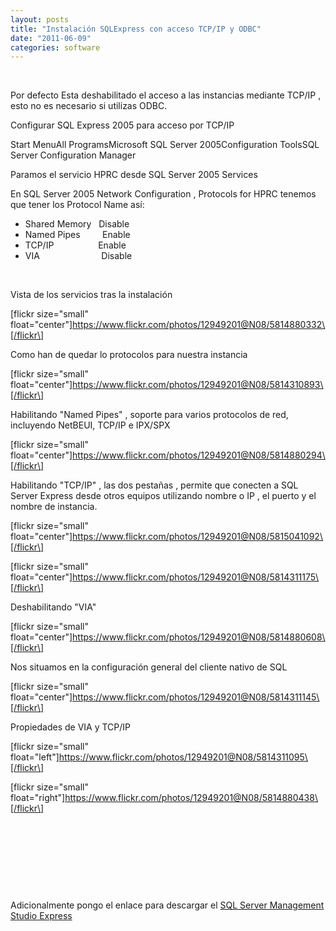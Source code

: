 ```yaml
---
layout: posts
title: "Instalación SQLExpress con acceso TCP/IP y ODBC"
date: "2011-06-09"
categories: software
---
```


 

Por defecto Esta deshabilitado el acceso a las instancias mediante TCP/IP ,  esto no es necesario si utilizas ODBC.

Configurar SQL Express 2005 para acceso por TCP/IP

Start MenuAll ProgramsMicrosoft SQL Server 2005Configuration ToolsSQL Server Configuration Manager

Paramos el servicio HPRC desde SQL Server 2005 Services

En SQL Server 2005 Network Configuration , Protocols for HPRC tenemos que tener los Protocol Name así:

- Shared Memory   Disable
- Named Pipes         Enable
- TCP/IP                  Enable
- VIA                         Disable

 

Vista de los servicios tras la instalación

\[flickr size="small" float="center"\]https://www.flickr.com/photos/12949201@N08/5814880332\[/flickr\]

Como han de quedar lo protocolos para nuestra instancia

\[flickr size="small" float="center"\]https://www.flickr.com/photos/12949201@N08/5814310893\[/flickr\]

Habilitando "Named Pipes" , soporte para varios protocolos de red, incluyendo NetBEUI, TCP/IP e IPX/SPX

\[flickr size="small" float="center"\]https://www.flickr.com/photos/12949201@N08/5814880294\[/flickr\]

Habilitando "TCP/IP" , las dos pestañas , permite que conecten a SQL Server Express desde otros equipos utilizando nombre o IP , el puerto y el nombre de instancia.

\[flickr size="small" float="center"\]https://www.flickr.com/photos/12949201@N08/5815041092\[/flickr\]

\[flickr size="small" float="center"\]https://www.flickr.com/photos/12949201@N08/5814311175\[/flickr\]

Deshabilitando "VIA"

\[flickr size="small" float="center"\]https://www.flickr.com/photos/12949201@N08/5814880608\[/flickr\]

Nos situamos en la configuración general del cliente nativo de SQL

\[flickr size="small" float="center"\]https://www.flickr.com/photos/12949201@N08/5814311145\[/flickr\]

Propiedades de VIA y TCP/IP

\[flickr size="small" float="left"\]https://www.flickr.com/photos/12949201@N08/5814311095\[/flickr\]

\[flickr size="small" float="right"\]https://www.flickr.com/photos/12949201@N08/5814880438\[/flickr\]

 

 

 

 

Adicionalmente pongo el enlace para descargar el [SQL Server Management Studio Express](https://www.microsoft.com/downloads/en/details.aspx?familyid=c243a5ae-4bd1-4e3d-94b8-5a0f62bf7796&displaylang=en "SQL Server Management Studio Express")

